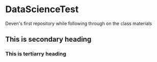 # DataScienceTest
Deven's first repository while following through on the class materials
## This is secondary heading
### This is tertiarry heading
